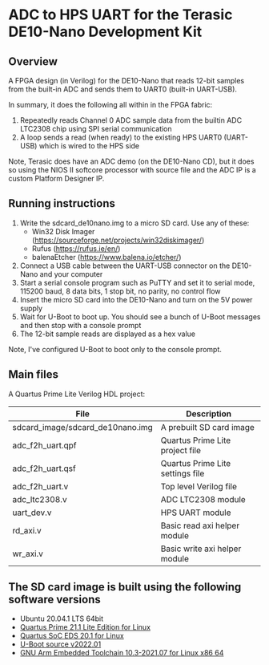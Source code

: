 # ADC to HPS UART for the Terasic DE10-Nano Development Kit

## Overview

A FPGA design (in Verilog) for the DE10-Nano that reads 12-bit samples from the built-in ADC and sends them to UART0 (built-in UART-USB).

In summary, it does the following all within in the FPGA fabric:
1. Repeatedly reads Channel 0 ADC sample data from the builtin ADC LTC2308 chip using SPI serial communication
2. A loop sends a read (when ready) to the existing HPS UART0 (UART-USB) which is wired to the HPS side

Note, Terasic does have an ADC demo (on the DE10-Nano CD), but it does so using the NIOS II softcore processor with source file and the ADC IP is a custom Platform Designer IP.

## Running instructions

1. Write the sdcard_de10nano.img to a micro SD card.  Use any of these:
   - Win32 Disk Imager (https://sourceforge.net/projects/win32diskimager/)
   - Rufus (https://rufus.ie/en/)
   - balenaEtcher (https://www.balena.io/etcher/)
2. Connect a USB cable between the UART-USB connector on the DE10-Nano and your computer
3. Start a serial console program such as PuTTY and set it to serial mode, 115200 baud, 8 data bits, 1 stop bit, no parity, no control flow
4. Insert the micro SD card into the DE10-Nano and turn on the 5V power supply
5. Wait for U-Boot to boot up.  You should see a bunch of U-Boot messages and then stop with a console prompt
6. The 12-bit sample reads are displayed as a hex value

Note, I've configured U-Boot to boot only to the console prompt.

## Main files

A Quartus Prime Lite Verilog HDL project:

| File                             | Description                                         |
| -------------------------------- | --------------------------------------------------- |
| sdcard_image/sdcard_de10nano.img | A prebuilt SD card image                            |
| adc_f2h_uart.qpf                 | Quartus Prime Lite project file                     |
| adc_f2h_uart.qsf                 | Quartus Prime Lite settings file                    |
| adc_f2h_uart.v                   | Top level Verilog file                              |
| adc_ltc2308.v                    | ADC LTC2308 module                                  |
| uart_dev.v                       | HPS UART module                                     |
| rd_axi.v                         | Basic read axi helper module                        |
| wr_axi.v                         | Basic write axi helper module                       |

## The SD card image is built using the following software versions

- Ubuntu 20.04.1 LTS 64bit
- [Quartus Prime 21.1 Lite Edition for Linux](https://www.intel.co.uk/content/www/uk/en/software/programmable/quartus-prime/download.html)
- [Quartus SoC EDS 20.1 for Linux](https://fpgasoftware.intel.com/soceds)
- [U-Boot source v2022.01](https://github.com/u-boot/u-boot/tree/v2022.01)
- [GNU Arm Embedded Toolchain 10.3-2021.07 for Linux x86 64](https://developer.arm.com/tools-and-software/open-source-software/developer-tools/gnu-toolchain/gnu-a/downloads)
